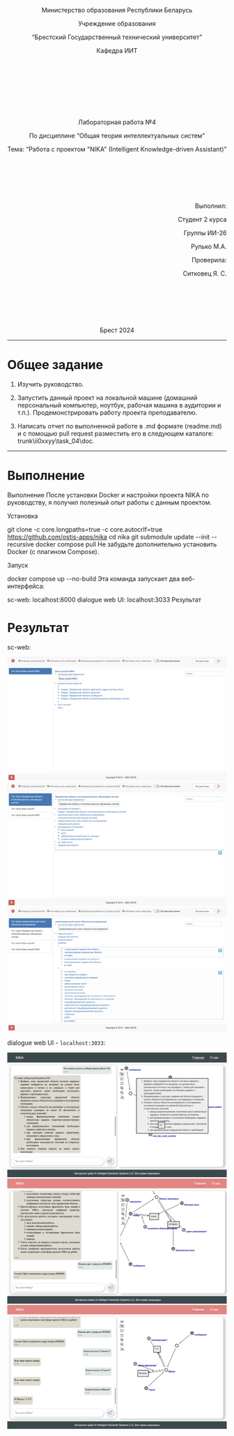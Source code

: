 <p align="center"> Министерство образования Республики Беларусь</p>
<p align="center">Учреждение образования</p>
<p align="center">“Брестский Государственный технический университет”</p>
<p align="center">Кафедра ИИТ</p>
<br><br><br><br><br><br><br>
<p align="center">Лабораторная работа №4</p>
<p align="center">По дисциплине “Общая теория интеллектуальных систем”</p>
<p align="center">Тема: “Работа с проектом "NIKA" (Intelligent Knowledge-driven Assistant)”</p>
<br><br><br><br><br>
<p align="right">Выполнил:</p>
<p align="right">Студент 2 курса</p>
<p align="right">Группы ИИ-26</p>
<p align="right">Рулько М.А.</p>
<p align="right">Проверила:</p>
<p align="right">Ситковец Я. С.</p>
<br><br><br><br><br>
<p align="center">Брест 2024</p>

---

# Общее задание #
1. Изучить руководство.

2. Запустить данный проект на локальной машине (домашний персональный компьютер, ноутбук, рабочая машина в аудитории и т.п.). Продемонстрировать работу проекта преподавателю.

3. Написать отчет по выполненной работе в .md формате (readme.md) и с помощью pull request разместить его в следующем каталоге: trunk\ii0xxyy\task_04\doc.


---

# Выполнение #

Выполнение
После установки Docker и настройки проекта NIKA по руководству, я получил полезный опыт работы с данным проектом.

Установка



git clone -c core.longpaths=true -c core.autocrlf=true https://github.com/ostis-apps/nika
cd nika
git submodule update --init --recursive
docker compose pull
Не забудьте дополнительно установить Docker (с плагином Compose).

Запуск



docker compose up --no-build
Эта команда запускает два веб-интерфейса:

sc-web: localhost:8000
dialogue web UI: localhost:3033
Результат

# Результат #

sc-web:

![task041.png](task041.png)
![task043.png](task043.png)
![task046.png](task046.png)


dialogue web UI - ```localhost:3033```: 

![task042.png](task042.png)
![task044.png](task044.png)
![task045.png](task045.png)